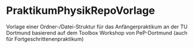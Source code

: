 # PraktikumPhysikRepoVorlage
Vorlage einer Ordner-/Datei-Struktur für das Anfängerpraktikum an der TU Dortmund basierend auf dem Toolbox Workshop von PeP-Dortmund (auch für Fortgeschrittenenpraktikum)
